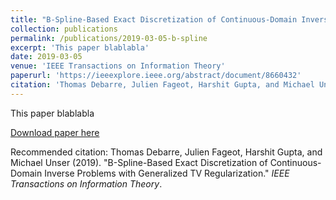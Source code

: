 ```yaml
---
title: "B-Spline-Based Exact Discretization of Continuous-Domain Inverse Problems with Generalized TV Regularization"
collection: publications
permalink: /publications/2019-03-05-b-spline
excerpt: 'This paper blablabla'
date: 2019-03-05
venue: 'IEEE Transactions on Information Theory'
paperurl: 'https://ieeexplore.ieee.org/abstract/document/8660432'
citation: 'Thomas Debarre, Julien Fageot, Harshit Gupta, and Michael Unser (2019). &quot;B-Spline-Based Exact Discretization of Continuous-Domain Inverse Problems with Generalized TV Regularization.&quot; <i>IEEE Transactions on Information Theory</i>.'
---
```

This paper blablabla

[Download paper here](https://ieeexplore.ieee.org/abstract/document/8660432)

Recommended citation: Thomas Debarre, Julien Fageot, Harshit Gupta, and Michael Unser (2019). "B-Spline-Based Exact Discretization of Continuous-Domain Inverse Problems with Generalized TV Regularization." <i>IEEE Transactions on Information Theory</i>.
